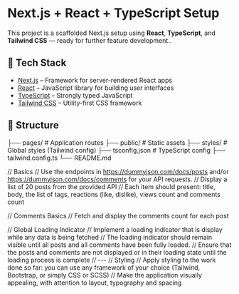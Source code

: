 # Next.js + React + TypeScript Setup

This project is a scaffolded Next.js setup using **React**, **TypeScript**, and **Tailwind CSS** — ready for further feature development..

## 🔧 Tech Stack

- [Next.js](https://nextjs.org/) – Framework for server-rendered React apps
- [React](https://reactjs.org/) – JavaScript library for building user interfaces
- [TypeScript](https://www.typescriptlang.org/) – Strongly typed JavaScript
- [Tailwind CSS](https://tailwindcss.com/) – Utility-first CSS framework

## 📁 Structure

├── pages/ # Application routes
├── public/ # Static assets
├── styles/ # Global styles (Tailwind config)
├── tsconfig.json # TypeScript config
├── tailwind.config.ts
└── README.md

// Basics
// Use the endpoints in https://dummyjson.com/docs/posts and/or https://dummyjson.com/docs/comments for your API requests.
// Display a list of 20 posts from the provided API
// Each item should present: title, body, the list of tags, reactions (like, dislike), views count and comments count

// Comments Basics
// Fetch and display the comments count for each post

// Global Loading Indicator
// Implement a loading indicator that is display while any data is being fetched
// The loading indicator should remain visible until all posts and all comments have been fully loaded.
// Ensure that the posts and comments are not displayed or in their loading state until the loading process is complete
// ---
// Styling
// Apply styling to the work done so far: you can use any framework of your choice (Tailwind, Bootstrap, or simply CSS or SCSS)
// Make the application visually appealing, with attention to layout, typography and spacing
